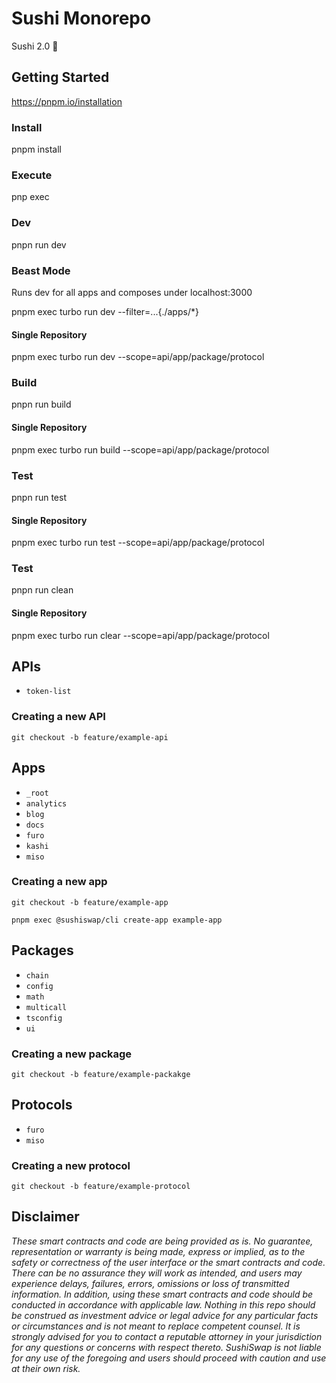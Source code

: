 # Sushi Monorepo

Sushi 2.0 🍣

## Getting Started

https://pnpm.io/installation

### Install

pnpm install

### Execute

pnp exec

### Dev

pnpn run dev

### Beast Mode

Runs dev for all apps and composes under localhost:3000

pnpm exec turbo run dev --filter=...{./apps/\*}

#### Single Repository

pnpm exec turbo run dev --scope=api/app/package/protocol

### Build

pnpn run build

#### Single Repository

pnpm exec turbo run build --scope=api/app/package/protocol

### Test

pnpn run test

#### Single Repository

pnpm exec turbo run test --scope=api/app/package/protocol

### Test

pnpn run clean

#### Single Repository

pnpm exec turbo run clear --scope=api/app/package/protocol

## APIs

- `token-list`

### Creating a new API

`git checkout -b feature/example-api`

## Apps

- `_root`
- `analytics`
- `blog`
- `docs`
- `furo`
- `kashi`
- `miso`

### Creating a new app

`git checkout -b feature/example-app`

`pnpm exec @sushiswap/cli create-app example-app`

## Packages

- `chain`
- `config`
- `math`
- `multicall`
- `tsconfig`
- `ui`

### Creating a new package

`git checkout -b feature/example-packakge`

## Protocols

- `furo`
- `miso`

### Creating a new protocol

`git checkout -b feature/example-protocol`

## Disclaimer

_These smart contracts and code are being provided as is. No guarantee, representation or warranty is being made, express or implied, as to the safety or correctness of the user interface or the smart contracts and code. There can be no assurance they will work as intended, and users may experience delays, failures, errors, omissions or loss of transmitted information. In addition, using these smart contracts and code should be conducted in accordance with applicable law. Nothing in this repo should be construed as investment advice or legal advice for any particular facts or circumstances and is not meant to replace competent counsel. It is strongly advised for you to contact a reputable attorney in your jurisdiction for any questions or concerns with respect thereto. SushiSwap is not liable for any use of the foregoing and users should proceed with caution and use at their own risk._

